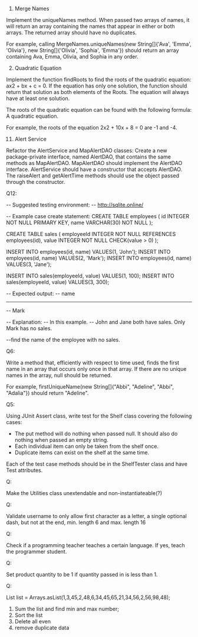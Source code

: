 1. Merge Names

Implement the uniqueNames method. When passed two arrays of names, it will return an array containing the names that appear in either or both arrays. The returned array should have no duplicates.

For example, calling MergeNames.uniqueNames(new String[]{'Ava', 'Emma', 'Olivia'}, new String[]{'Olivia', 'Sophia', 'Emma'}) should return an array containing Ava, Emma, Olivia, and Sophia in any order.

2. Quadratic Equation

Implement the function findRoots to find the roots of the quadratic equation: ax2 + bx + c = 0. If the equation has only one solution, the function should return that solution as both elements of the Roots. The equation will always have at least one solution.

The roots of the quadratic equation can be found with the following formula: A quadratic equation.

For example, the roots of the equation 2x2 + 10x + 8 = 0 are -1 and -4.

11. Alert Service

Refactor the AlertService and MapAlertDAO classes:
Create a new package-private interface, named AlertDAO, that contains the same methods as MapAlertDAO.
MapAlertDAO should implement the AlertDAO interface.
AlertService should have a constructor that accepts AlertDAO.
The raiseAlert and getAlertTime methods should use the object passed through the constructor.

Q12:

-- Suggested testing environment:
-- http://sqlite.online/

-- Example case create statement:
CREATE TABLE employees (
  id INTEGER NOT NULL PRIMARY KEY,
  name VARCHAR(30) NOT NULL
);

CREATE TABLE sales (
  employeeId INTEGER NOT NULL REFERENCES employees(id), 
  value INTEGER NOT NULL CHECK(value > 0)
);

INSERT INTO employees(id, name) VALUES(1, 'John');
INSERT INTO employees(id, name) VALUES(2, 'Mark');
INSERT INTO employees(id, name) VALUES(3, 'Jane');

INSERT INTO sales(employeeId, value) VALUES(1, 100);
INSERT INTO sales(employeeId, value) VALUES(3, 300);

-- Expected output:
-- name
-- ----
-- Mark

-- Explanation:
-- In this example.
-- John and Jane both have sales. Only Mark has no sales.

--find the name of the employee with no sales.

Q6:

Write a method that, efficiently with respect to time used, finds the first name in an array that occurs only once in that array. If there are no unique names in the array, null should be returned.

For example, firstUniqueName(new String[]{"Abbi", "Adeline", "Abbi", "Adalia"}) should return "Adeline".

Q5:

Using JUnit Assert class, write test for the Shelf class covering the following cases:

- The put method will do nothing when passed null. It should also do nothing when passed an empty string.
- Each individual item can only be taken from the shelf once.
- Duplicate items can exist on the shelf at the same time.

Each of the test case methods should be in the ShelfTester class and have Test attributes.

Q:

Make the Utilities class unextendable and non-instantiateable(?)

Q:

Validate username to only allow first character as a letter, a single optional dash, but not at the end, min. length 6 and max. length 16

Q:

Check if a programming teacher teaches a certain language. If yes, teach the programmer student.

Q:

Set product quantity to be 1 if quantity passed in is less than 1. 

Q:

List<Integer> list = Arrays.asList(1,3,45,2,48,6,34,45,65,21,34,56,2,56,98,48);
1. Sum the list and find min and max number;
2. Sort the list
3. Delete all even
4. remove duplicate data
